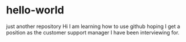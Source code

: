 # hello-world
just another repository
Hi
I am learning how to use github hoping I get a position as
the customer support manager I have been interviewing for.
